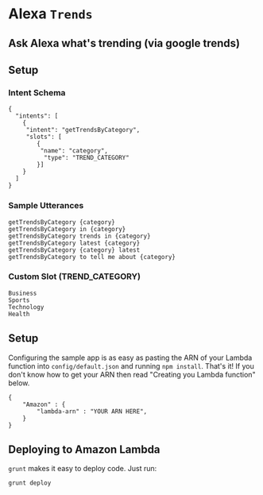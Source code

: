 # Alexa `Trends`

## Ask Alexa what's trending (via google trends)

## Setup

### Intent Schema
```
{
  "intents": [
    {
     "intent": "getTrendsByCategory",
     "slots": [
        {
         "name": "category",
          "type": "TREND_CATEGORY"
        }]
    }
  ]
}
```

### Sample Utterances

```
getTrendsByCategory {category}
getTrendsByCategory in {category}
getTrendsByCategory trends in {category}
getTrendsByCategory latest {category}
getTrendsByCategory {category} latest
getTrendsByCategory to tell me about {category}
```

### Custom Slot (TREND_CATEGORY)

```
Business
Sports
Technology
Health
```

## Setup

Configuring the sample app is as easy as pasting the ARN of your Lambda function into `config/default.json` and running `npm install`. That's it! If you don't know how to get your ARN then read "Creating you Lambda function" below.

```
{
	"Amazon" : {
		"lambda-arn" : "YOUR ARN HERE",
	}
}
```

## Deploying to Amazon Lambda

`grunt` makes it easy to deploy code. Just run:

```
grunt deploy
```
